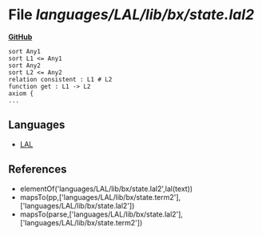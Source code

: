 # File _languages/LAL/lib/bx/state.lal2_
**[GitHub](https://github.com/softlang/yas/blob/master/languages/LAL/lib/bx/state.lal2)**
```
sort Any1
sort L1 <= Any1
sort Any2
sort L2 <= Any2
relation consistent : L1 # L2
function get : L1 -> L2
axiom {
...
```

## Languages
* [LAL](../languages/LAL.md)

## References
* elementOf('languages/LAL/lib/bx/state.lal2',lal(text))
* mapsTo(pp,['languages/LAL/lib/bx/state.term2'],['languages/LAL/lib/bx/state.lal2'])
* mapsTo(parse,['languages/LAL/lib/bx/state.lal2'],['languages/LAL/lib/bx/state.term2'])
